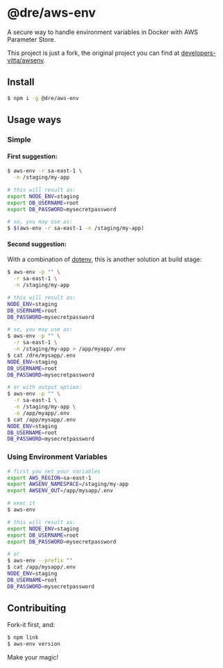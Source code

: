 # @dre/aws-env

A secure way to handle environment variables in Docker with AWS Parameter Store.

This project is just a fork, the original project you can find at [developers-vitta/awsenv](https://github.com/developers-vitta/awsenv).

## Install

```bash
$ npm i -g @dre/aws-env
```

## Usage ways

### Simple

#### First suggestion:

```bash
$ aws-env -r sa-east-1 \
  -n /staging/my-app

# this will result as:
export NODE_ENV=staging
export DB_USERNAME=root
export DB_PASSWORD=mysecretpassword

# so, you may use as:
$ $(aws-env -r sa-east-1 -n /staging/my-app)
```

#### Second suggestion:

With a combination of [dotenv](https://www.npmjs.com/package/dotenv), this is another solution at build stage:

```bash
$ aws-env -p "" \
  -r sa-east-1 \
  -n /staging/my-app

# this will result as:
NODE_ENV=staging
DB_USERNAME=root
DB_PASSWORD=mysecretpassword

# so, you may use as:
$ aws-env -p "" \
  -r sa-east-1 \
  -n /staging/my-app > /app/myapp/.env
$ cat /dre/mysapp/.env
NODE_ENV=staging
DB_USERNAME=root
DB_PASSWORD=mysecretpassword

# or with output option:
$ aws-env -p "" \
  -r sa-east-1 \
  -n /staging/my-app \
  -o /app/myapp/.env
$ cat /app/mysapp/.env
NODE_ENV=staging
DB_USERNAME=root
DB_PASSWORD=mysecretpassword
```

### Using Environment Variables

```bash
# first you set your variables
export AWS_REGION=sa-east-1
export AWSENV_NAMESPACE=/staging/my-app
export AWSENV_OUT=/app/mysapp/.env

# exec it
$ aws-env

# this will result as:
export NODE_ENV=staging
export DB_USERNAME=root
export DB_PASSWORD=mysecretpassword

# or
$ aws-env --prefix ""
$ cat /app/mysapp/.env
NODE_ENV=staging
DB_USERNAME=root
DB_PASSWORD=mysecretpassword
```

## Contribuiting

Fork-it first, and:

```bash
$ npm link
$ aws-env version
```

Make your magic!
